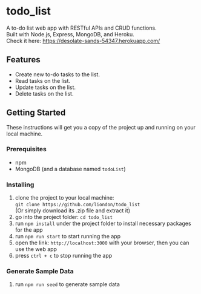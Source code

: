 # todo_list
A to-do list web app with RESTful APIs and CRUD functions.  
Built with Node.js, Express, MongoDB, and Heroku.  
Check it here: https://desolate-sands-54347.herokuapp.com/  

## Features
 - Create new to-do tasks to the list.
 - Read tasks on the list.
 - Update tasks on the list.
 - Delete tasks on the list.

## Getting Started
These instructions will get you a copy of the project up and running on your local machine.  

### Prerequisites
- npm  
- MongoDB (and a database named ```todoList```)

### Installing
1. clone the project to your local machine:  
    ```git clone https://github.com/liondon/todo_list```  
   (Or simply download its .zip file and extract it)  
2. go into the project folder: ```cd todo_list```
3. run ```npm install``` under the project folder to install necessary packages for the app
4. run ```npm run start``` to start running the app
5. open the link: ```http://localhost:3000``` with your browser, then you can use the web app
6. press ```ctrl + c``` to stop running the app

### Generate Sample Data
1. run ```npm run seed``` to generate sample data
